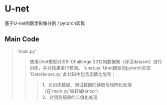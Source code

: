 # U-net
基于U-net的医学影像分割 / pytorch实现
## Main Code
> 'main.py'
>> 使用Unet模型对ISBI Challenge 2012的数据集（详见dataset）进行训练，并对结果进行预测。
> 'unet.py'
>> Unet模型的pytorch实现
> 'DataHelper.py'
>> 此代码中包含函数功能有：
>>> 1、对训练数据、测试数据的读取与矩阵化处理（在'main.py'被转成tensor）<br>
>>> 2、对预测结果的二值化处理
